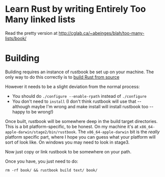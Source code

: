 # Learn Rust by writing Entirely Too Many linked lists

Read the pretty version at http://cglab.ca/~abeinges/blah/too-many-lists/book/

# Building

Building requires an instance of rustbook be set up on your machine. 
The only way to do this correctly is to [build Rust from source](https://github.com/rust-lang/rust/#building-from-source) 

However it needs to be a slight deviation from the normal process:

* You should do `./configure --enable-rpath` instead of `./configure` 
* You don't need to `install` (I don't think rustbook will use that -- although 
  maybe I'm wrong and make install will install rustbook too -- happy to be wrong!)

Once built, rustbook will be somewhere deep in the build target
directories. This is a bit platform-specific, to be honest. On my
machine it's at `x86_64-apple-darwin/stage2/bin/rustbook`. The
`x86_64-apple-darwin` bit is the *really* platform specific part,
where I hope you can guess what your platform will sort of look
like. On windows you may need to look in stage3.

Now just copy or link rustbook to be somewhere on your path.

Once you have, you just need to do:

```
rm -rf book/ && rustbook build text/ book/
```
